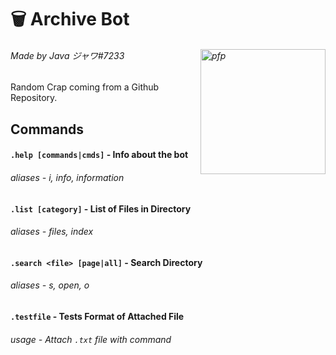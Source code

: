 # 🗑 Archive Bot

###### Made by Java ジャワ#7233 <img align="right" img alt="pfp" src="https://cdn.discordapp.com/attachments/814293652234043392/815606602316382208/totoro-560x301_3.jpg" width=200px>

Random Crap coming from a Github Repository. 

## Commands

#### `.help [commands|cmds]` - Info about the bot

###### aliases - i, info, information

#### `.list [category]` - List of Files in Directory

###### aliases - files, index

#### `.search <file> [page|all]` - Search Directory

###### aliases - s, open, o

#### `.testfile` - Tests Format of Attached File

###### usage - Attach `.txt` file with command
